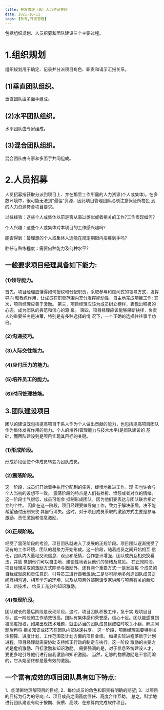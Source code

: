 ```yaml
---
title: 开发管理（五）人力资源管理
date: 2021-10-11
tags: [软考,开发管理]
---
```


包括组织规划、人员招募和团队建设三个主要过程。

# 1.组织规划
组织规划用于确定、记录并分派项目角色、职责和请示汇报关系。

## (1)垂直团队组织。
垂直团队由多面手组成。
## (2)水平团队组织。
水平团队由专家组成。
## (3)混合团队组织。
混合团队由专家和多面手共同组成。

# 2.人员招募
人员招募指获取分派到项目上、并在那里工作所需的人力资源(个人或集体)。在多数环境中，很可能无法到“最佳”资源，因此项目管理团队必须注意保证所物色 到的人力资源符合项目要求。

以往经验：这些个人或集体以前是否从事过类似或者相关的工作?工作表现如何?

个人兴趣：这些个人或集体对本项目的工作感兴趣吗?

能否得到：最理想的个人或集体人选能在规定期限内招募到手吗?

胜任与熟练程度：需要何种能力及何种水平?

## 一般要求项目经理具备如下能力:
### (1)领导能力。
首先，项目经理应懂得如何授权和分配职责，采取参与和顾问式的领导方式，发挥导向 和教练作用，让成员在职责范围内充分发挥能动性，自主地完成项目工作;
其次，项目经理应善于激励。
第三，项目经理应该为成员树立榜样，表现出积极的心态，成为团队的典范和信心的源 泉。
第四，项目经理应该能够果断抉择，负责人的重要任务是决策，特别是有多种选择的情 况下，一个正确的选择往往事半功倍。

### (2)沟通技巧。

### (3)人际交往能力。

### (4)应付压力的能力。

### (5)培养员工的能力。

### (6)时间管理技能。

## 3.团队建设项目
团队的建设既包括提高项目干系人作为个人做出贡献的能力，也包括提高项目团队作为集体发挥作用的能力。个人的培养(管理能力与技术水平)是团队建设的 基础，而团队建设则是项目实现其目标的关键。
### (1)形成阶段。
形成阶段促使个体成员转变为团队成员。
### (2)震荡阶段。
这一阶段，成员们开始着手执行分配到的任务，缓慢地推进工作。现 实也许会与个人当初的设想不一致。
震荡阶段的特点是人们有挫折、愤怨或者对立的情绪。这一阶段士气很低，成员可能会 抵制形成团队，因为他们要表达与团队联合相对立的个性。
因此在这一阶段，项目经理要做导向工作，致力于解决矛盾，决不能希望通过压制来使 其自行消失。这时，对于项目成员采取的激励方式主要是参与激励、责任激励和信息激励。
### (3)正规阶段。
经受了震荡阶段的考验，项目团队就进入了发展的正规阶段。项目团队逐渐接受了现有的工作环境，团队的凝聚力开始形成。这一阶段，随着成员之间开始相互 信任，团队内大量地交流信息、观点和感情，合作意识增强，团队成员互相交换看法，并感 觉到他们可以自由地、建设性地表达他们的情绪及意见。
在正规阶段，项目经理采取的激励方式除参与激励外，还有两个重要方式:一是发掘每 个成员的自我成就感和责任意识，引导员工进行自我激励;二是尽可能地多创造团队成员之 间互相沟通、相互学习的环境，以及从项目外部聘请专家讲解与项目有关的新知识、新技术， 给员工充分的知识激励。

### (4)表现阶段。
团队成长的最后阶段是表现阶段。这时，项目团队积极工作，急于实 现项目目标。这一阶段的工作绩效很高，团队有集体感和荣誉感，信心十足。团队能感觉到 被高度授权，如果出现技术难题，就由适当的团队成员组成临时攻关小组，解决问题后再将 相关知识或技巧在团队内部快速共享。
这一阶段，项目经理需要特别关注预算、进度计划、工作范围及计划方面的项目业绩。 如果实际进程落后于计划进程，项目经理就需要协助支持修正行动的制定与执行。这一阶段 激励的主要方式是危机激励、目标激励和知识激励。
需要强调的是，对于信息系统建设人才，要更多地引导他们进行自我激励和知识激励。 当然，足够的物质激励是不言而喻的，它从始至终都是最有效的激励。


## 一个富有成效的项目团队具有如下特点:
1、能清晰地理解项目的目标;
2、每位成员的角色和职责有明确的期望;
3、以项目的目标为行为的导向; 
4、项目成员之间高度信任、高度合作互助。
总之，科学地进行团队建设有助于按期、保质、高效、在预算内完成软件项目。